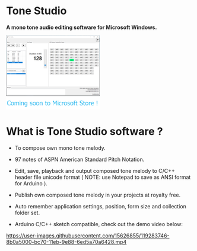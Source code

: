# Tone Studio
**A mono tone audio editing software for Microsoft Windows.**

<img src="https://github.com/rickygai/tonestudio/blob/main/images/ToneStudio.png" width=50% height=50%>
<img src="https://github.com/rickygai/tonestudio/blob/main/images/cstms.gif" width=50% height=50%>

# What is Tone Studio software ?
- To compose own mono tone melody.

- 97 notes of ASPN American Standard Pitch Notation.

- Edit, save, playback and output composed tone melody to C/C++ header file unicode format ( NOTE: use Notepad to save as ANSI format for Arduino ).

- Publish own composed tone melody in your projects at royalty free.

- Auto remember application settings, position, form size and collection folder set.

- Arduino C/C++ sketch compatible, check out the demo video below:

https://user-images.githubusercontent.com/15626855/119283746-8b0a5000-bc70-11eb-9e88-6ed5a70a6428.mp4

<br><br/>
